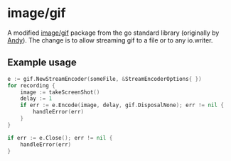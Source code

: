 # image/gif

A modified [image/gif](https://pkg.go.dev/image/gif)
package from the go standard library
(originally by [Andy](https://github.com/andybons)).
The change is
to allow streaming gif to a file or to any io.writer.

## Example usage

```go
e := gif.NewStreamEncoder(someFile, &StreamEncoderOptions{ })
for recording {
    image := takeScreenShot()
    delay := 1
    if err := e.Encode(image, delay, gif.DisposalNone); err != nil {
        handleError(err)
    }
}

if err := e.Close(); err != nil {
    handleError(err)
}

```
